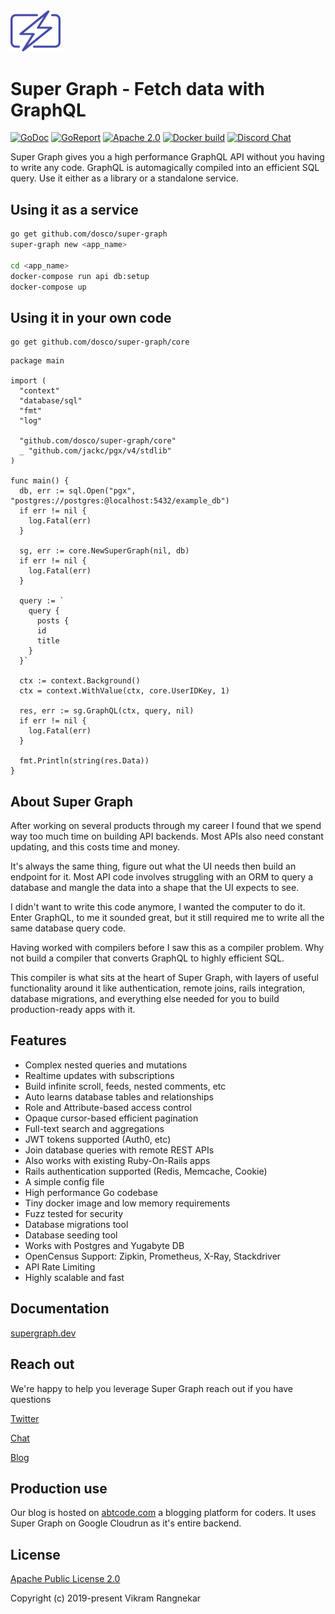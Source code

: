 <img src="docs/website/static/img/super-graph-logo.svg" width="80" />

# Super Graph - Fetch data with GraphQL

[![GoDoc](https://img.shields.io/badge/godoc-reference-5272B4.svg?style=flat-square&logo=appveyor)](https://pkg.go.dev/github.com/dosco/super-graph/core?tab=doc)
[![GoReport](https://goreportcard.com/badge/github.com/gojp/goreportcard?style=flat-square)](https://goreportcard.com/report/github.com/dosco/super-graph)
[![Apache 2.0](https://img.shields.io/github/license/dosco/super-graph.svg?style=flat-square)](https://github.com/dosco/super-graph/blob/master/LICENSE)
[![Docker build](https://img.shields.io/docker/cloud/build/dosco/super-graph.svg?style=flat-square)](https://hub.docker.com/r/dosco/super-graph/builds)
[![Discord Chat](https://img.shields.io/discord/628796009539043348.svg?style=flat-square&logo=appveyor)](https://discord.gg/6pSWCTZ)

Super Graph gives you a high performance GraphQL API without you having to write any code. GraphQL is automagically compiled into an efficient SQL query. Use it either as a library or a standalone service.

## Using it as a service

```bash
go get github.com/dosco/super-graph
super-graph new <app_name>

cd <app_name>
docker-compose run api db:setup
docker-compose up
```

## Using it in your own code

```console
go get github.com/dosco/super-graph/core
```

```golang
package main

import (
  "context"
  "database/sql"
  "fmt"
  "log"

  "github.com/dosco/super-graph/core"
  _ "github.com/jackc/pgx/v4/stdlib"
)

func main() {
  db, err := sql.Open("pgx", "postgres://postgres:@localhost:5432/example_db")
  if err != nil {
    log.Fatal(err)
  }

  sg, err := core.NewSuperGraph(nil, db)
  if err != nil {
    log.Fatal(err)
  }

  query := `
    query {
      posts {
      id
      title
    }
  }`

  ctx := context.Background()
  ctx = context.WithValue(ctx, core.UserIDKey, 1)

  res, err := sg.GraphQL(ctx, query, nil)
  if err != nil {
    log.Fatal(err)
  }

  fmt.Println(string(res.Data))
}
```

## About Super Graph

After working on several products through my career I found that we spend way too much time on building API backends. Most APIs also need constant updating, and this costs time and money.

It's always the same thing, figure out what the UI needs then build an endpoint for it. Most API code involves struggling with an ORM to query a database and mangle the data into a shape that the UI expects to see.

I didn't want to write this code anymore, I wanted the computer to do it. Enter GraphQL, to me it sounded great, but it still required me to write all the same database query code.

Having worked with compilers before I saw this as a compiler problem. Why not build a compiler that converts GraphQL to highly efficient SQL.

This compiler is what sits at the heart of Super Graph, with layers of useful functionality around it like authentication, remote joins, rails integration, database migrations, and everything else needed for you to build production-ready apps with it.

## Features

- Complex nested queries and mutations
- Realtime updates with subscriptions
- Build infinite scroll, feeds, nested comments, etc
- Auto learns database tables and relationships
- Role and Attribute-based access control
- Opaque cursor-based efficient pagination
- Full-text search and aggregations
- JWT tokens supported (Auth0, etc)
- Join database queries with remote REST APIs
- Also works with existing Ruby-On-Rails apps
- Rails authentication supported (Redis, Memcache, Cookie)
- A simple config file
- High performance Go codebase
- Tiny docker image and low memory requirements
- Fuzz tested for security
- Database migrations tool
- Database seeding tool
- Works with Postgres and Yugabyte DB
- OpenCensus Support: Zipkin, Prometheus, X-Ray, Stackdriver
- API Rate Limiting
- Highly scalable and fast

## Documentation

[supergraph.dev](https://supergraph.dev)

## Reach out

We're happy to help you leverage Super Graph reach out if you have questions

[Twitter](https://twitter.com/dosco)

[Chat](https://discord.gg/6pSWCTZ)

[Blog](https://abtcode.com/s/super-graph)

## Production use

Our blog is hosted on [abtcode.com](https://abtcode.com) a blogging platform for coders. It uses Super Graph on Google Cloudrun as it's entire backend.

## License

[Apache Public License 2.0](https://opensource.org/licenses/Apache-2.0)

Copyright (c) 2019-present Vikram Rangnekar
